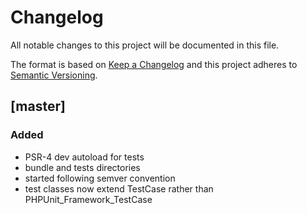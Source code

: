 Changelog
=========

All notable changes to this project will be documented in this file.

The format is based on [Keep a Changelog](http://keepachangelog.com/)
and this project adheres to [Semantic Versioning](http://semver.org/).

## [master]
### Added
- PSR-4 dev autoload for tests
- bundle and tests directories
- started following semver convention
- test classes now extend TestCase rather than PHPUnit_Framework_TestCase